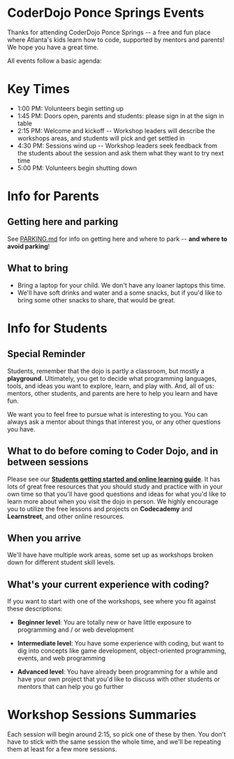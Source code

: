 # CoderDojo Ponce Springs Events 

Thanks for attending CoderDojo Ponce Springs -- a free and fun place where Atlanta's kids learn how to code, 
supported by mentors and parents! We hope you have a great time.

All events follow a basic agenda:

# Key Times

* 1:00 PM: Volunteers begin setting up
* 1:45 PM: Doors open, parents and students: please sign in at the sign in table
* 2:15 PM: Welcome and kickoff -- Workshop leaders will describe the workshops areas, and students will pick and get settled in
* 4:30 PM: Sessions wind up -- Workshop leaders seek feedback from the students about the session and ask them 
what they want to try next time
* 5:00 PM: Volunteers begin shutting down

# Info for Parents

## Getting here and parking

See [PARKING.md](../PARKING.md) for info on getting here and where to park -- **and where to avoid parking**!

## What to bring

* Bring a laptop for your child. We don't have any loaner laptops this time.
* We'll have soft drinks and water and a some snacks, but if you'd like to bring some other snacks to share, 
that would be great.

# Info for Students

## Special Reminder

Students, remember that the dojo is partly a classroom, but mostly a **playground**. Ultimately, you get to decide 
what programming languages, tools, and ideas you want to explore, learn, and play with. 
And, all of us: mentors, other students, and parents are here to help you learn and have fun.

We want you to feel free to pursue what is interesting to you. You can always ask a mentor about things that 
interest you, or any other questions you have.

## What to do before coming to Coder Dojo, and in between sessions

Please see our **[Students getting started and online learning guide](https://github.com/CoderDojoPonceSprings/Events/blob/master/Students_Getting_Started.md)**. It has lots of great free resources that you should study and practice with in your own time so that you'll have good questions and ideas for what you'd like to learn more about when you visit the dojo in person. We highly encourage you to utilize the free lessons and projects on **Codecademy** and **Learnstreet**, and other online resources.

## When you arrive

We'll have have multiple work areas, some set up as workshops broken down for different student skill 
levels. 

## What's your current experience with coding?

If you want to start with one of the workshops, see where you fit against these descriptions:

* **Beginner level**: You are totally new or have little exposure to programming and / or web development

* **Intermediate level**: You have some experience with coding, but want to dig into concepts like game development, 
object-oriented programming, events, and web programming

* **Advanced level**: You have already been programming for a while and have your own project that you'd like to 
discuss with other students or mentors that can help you go further

# Workshop Sessions Summaries

Each session will begin around 2:15, so pick one of these by then. You don't have to stick with the same 
session the whole time, and we'll be repeating them at least for a few more sessions.

